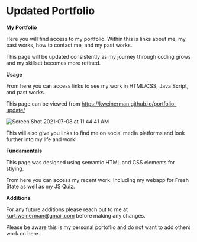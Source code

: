 # Updated Portfolio
**My Portfolio**

Here you will find access to my portfolio. Within this is links about me, my past works, how to contact me, and my past works.

This page will be updated consistently as my journey through coding grows and my skillset becomes more refined.

**Usage**

From here you can access links to see my work in HTML/CSS, Java Script, and past works. 

This page can be viewed from https://kweinerman.github.io/portfolio-update/

![Screen Shot 2021-07-08 at 11 44 41 AM](https://user-images.githubusercontent.com/85956994/124967657-e787bb80-dfe1-11eb-97ad-680516ee4fbe.png)

This will also give you links to find me on social media platforms and look further into my life and work!

**Fundamentals**

This page was designed using semantic HTML and CSS elements for stlying.

From here you can access my recent work. Including my webapp for Fresh State as well as my JS Quiz.

**Additions**

For any future additions please reach out to me at kurt.weinerman@gmail.com before making any changes. 

Please be aware this is my personal portoflio and do not want to add others work on here.
